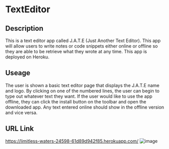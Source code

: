# TextEditor

## Description
This is a text editor app called J.A.T.E (Just Another Text Editor). This app will allow users to write notes or code snippets either online or offline so they are able to be retrieve what they wrote at any time. This app is deployed on Heroku.

## Useage
The user is shown a basic text editor page that displays the J.A.T.E name and logo. By clicking on one of the numbered lines, the user can begin to type out whatever text they want. If the user would like to use the app offline, they can click the install button on the toolbar and open the downloaded app. Any text entered online should show in the offline version and vice versa.

## URL Link
https://limitless-waters-24598-61d89d942f85.herokuapp.com/
![image](https://github.com/KRWeidner/TextEditor/assets/42842725/c0402b53-b987-462d-88c3-a9477db673a2)
